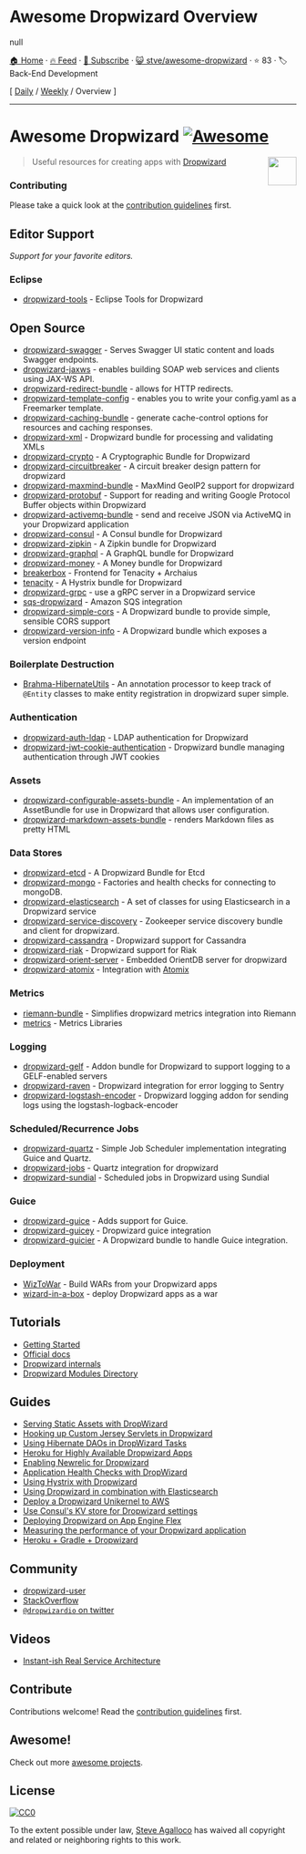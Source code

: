 # Awesome Dropwizard Overview

null

[🏠 Home](/README.md) · [🔥 Feed](https://test.trackawesomelist.com/stve/awesome-dropwizard/feed.xml) · [📮 Subscribe](https://trackawesomelist.us17.list-manage.com/subscribe?u=d2f0117aa829c83a63ec63c2f&id=36a103854c) · [😺 stve/awesome-dropwizard](https://github.com/stve/awesome-dropwizard/blob/master/README.md) · ⭐ 83 · 🏷️ Back-End Development

[ [Daily](/content/stve/awesome-dropwizard/README.md) / [Weekly](/content/stve/awesome-dropwizard/week/README.md) / Overview ]

---

# Awesome Dropwizard [![Awesome](https://cdn.rawgit.com/sindresorhus/awesome/d7305f38d29fed78fa85652e3a63e154dd8e8829/media/badge.svg)][awesome]

[<img src="https://cdn.rawgit.com/stve/awesome-dropwizard/master/dropwizard-hat.png" align="right" width="50">][dropwizard]

[awesome]: https://github.com/sindresorhus/awesome

[dropwizard]: http://www.dropwizard.io

> Useful resources for creating apps with [Dropwizard](http://www.dropwizard.io)

### Contributing

Please take a quick look at the [contribution guidelines](https://github.com/stve/awesome-dropwizard/blob/master/README.md/CONTRIBUTING.md) first.

## Editor Support

*Support for your favorite editors.*

### Eclipse

*   [dropwizard-tools](https://github.com/Tasktop/dropwizard-tools) - Eclipse Tools for Dropwizard

## Open Source

*   [dropwizard-swagger](https://github.com/smoketurner/dropwizard-swagger) - Serves Swagger UI static content and loads Swagger endpoints.
*   [dropwizard-jaxws](https://github.com/roskart/dropwizard-jaxws) - enables building SOAP web services and clients using JAX-WS API.
*   [dropwizard-redirect-bundle](https://github.com/bazaarvoice/dropwizard-redirect-bundle) - allows for HTTP redirects.
*   [dropwizard-template-config](https://github.com/tkrille/dropwizard-template-config) - enables you to write your config.yaml as a Freemarker template.
*   [dropwizard-caching-bundle](https://github.com/bazaarvoice/dropwizard-caching-bundle) - generate cache-control options for resources and caching responses.
*   [dropwizard-xml](https://github.com/yunspace/dropwizard-xml) - Dropwizard bundle for processing and validating XMLs
*   [dropwizard-crypto](https://github.com/meltmedia/dropwizard-crypto) - A Cryptographic Bundle for Dropwizard
*   [dropwizard-circuitbreaker](https://github.com/mtakaki/dropwizard-circuitbreaker) - A circuit breaker design pattern for dropwizard
*   [dropwizard-maxmind-bundle](https://github.com/phaneesh/dropwizard-maxmind-bundle) - MaxMind GeoIP2 support for dropwizard
*   [dropwizard-protobuf](https://github.com/dropwizard/dropwizard-protobuf) - Support for reading and writing Google Protocol Buffer objects within Dropwizard
*   [dropwizard-activemq-bundle](https://github.com/mbknor/dropwizard-activemq-bundle) - send and receive JSON via ActiveMQ in your Dropwizard application
*   [dropwizard-consul](https://github.com/smoketurner/dropwizard-consul) - A Consul bundle for Dropwizard
*   [dropwizard-zipkin](https://github.com/smoketurner/dropwizard-zipkin) - A Zipkin bundle for Dropwizard
*   [dropwizard-graphql](https://github.com/smoketurner/dropwizard-graphql) - A GraphQL bundle for Dropwizard
*   [dropwizard-money](https://github.com/smoketurner/dropwizard-money) - A Money bundle for Dropwizard
*   [breakerbox](https://github.com/yammer/breakerbox) - Frontend for Tenacity + Archaius
*   [tenacity](https://github.com/yammer/tenacity) - A Hystrix bundle for Dropwizard
*   [dropwizard-grpc](https://github.com/msteinhoff/dropwizard-grpc) - use a gRPC server in a Dropwizard service
*   [sqs-dropwizard](https://github.com/bascan/aws-dropwizard) - Amazon SQS integration
*   [dropwizard-simple-cors](https://github.com/ojacobson/dropwizard-simple-cors) - A Dropwizard bundle to provide simple, sensible CORS support
*   [dropwizard-version-info](https://github.com/palantir/dropwizard-version-info) - A Dropwizard bundle which exposes a version endpoint

### Boilerplate Destruction

*   [Brahma-HibernateUtils](https://github.com/gozefo/brahma-hibernateutils) - An annotation processor to keep track of `@Entity` classes to make entity registration in dropwizard super simple.

### Authentication

*   [dropwizard-auth-ldap](https://github.com/yammer/dropwizard-auth-ldap) - LDAP authentication for Dropwizard
*   [dropwizard-jwt-cookie-authentication](https://github.com/dhatim/dropwizard-jwt-cookie-authentication) - Dropwizard bundle managing authentication through JWT cookies

### Assets

*   [dropwizard-configurable-assets-bundle](https://github.com/bazaarvoice/dropwizard-configurable-assets-bundle) - An implementation of an AssetBundle for use in Dropwizard that allows user configuration.
*   [dropwizard-markdown-assets-bundle](https://github.com/rnorth/dropwizard-markdown-assets-bundle) - renders Markdown files as pretty HTML

### Data Stores

*   [dropwizard-etcd](https://github.com/meltmedia/dropwizard-etcd) - A Dropwizard Bundle for Etcd
*   [dropwizard-mongo](https://github.com/eeb/dropwizard-mongo) - Factories and health checks for connecting to mongoDB.
*   [dropwizard-elasticsearch](https://github.com/dropwizard/dropwizard-elasticsearch) - A set of classes for using Elasticsearch in a Dropwizard service
*   [dropwizard-service-discovery](https://github.com/santanusinha/dropwizard-service-discovery) - Zookeeper service discovery bundle and client for dropwizard.
*   [dropwizard-cassandra](https://github.com/composable-systems/dropwizard-cassandra) - Dropwizard support for Cassandra
*   [dropwizard-riak](https://github.com/smoketurner/dropwizard-riak) - Dropwizard support for Riak
*   [dropwizard-orient-server](https://github.com/xvik/dropwizard-orient-server) - Embedded OrientDB server for dropwizard
*   [dropwizard-atomix](https://github.com/smoketurner/dropwizard-atomix) - Integration with [Atomix](http://atomix.io/)

### Metrics

*   [riemann-bundle](https://github.com/phaneesh/riemann-bundle) - Simplifies dropwizard metrics integration into Riemann
*   [metrics](http://metrics.dropwizard.io/3.1.0/manual/third-party/) - Metrics Libraries

### Logging

*   [dropwizard-gelf](https://github.com/gini/dropwizard-gelf) - Addon bundle for Dropwizard to support logging to a GELF-enabled servers
*   [dropwizard-raven](https://github.com/tradier/dropwizard-raven) - Dropwizard integration for error logging to Sentry
*   [dropwizard-logstash-encoder](https://github.com/Wikia/dropwizard-logstash-encoder) - Dropwizard logging addon for sending logs using the logstash-logback-encoder

### Scheduled/Recurrence Jobs

*   [dropwizard-quartz](https://github.com/jaredstehler/dropwizard-quartz) - Simple Job Scheduler implementation integrating Guice and Quartz.
*   [dropwizard-jobs](https://github.com/spinscale/dropwizard-jobs) - Quartz integration for dropwizard
*   [dropwizard-sundial](https://github.com/timmolter/dropwizard-sundial) - Scheduled jobs in Dropwizard using Sundial

### Guice

*   [dropwizard-guice](https://github.com/HubSpot/dropwizard-guice) - Adds support for Guice.
*   [dropwizard-guicey](https://github.com/xvik/dropwizard-guicey) - Dropwizard guice integration
*   [dropwizard-guicier](https://github.com/HubSpot/dropwizard-guicier) - A Dropwizard bundle to handle Guice integration.

### Deployment

*   [WizToWar](https://github.com/twilio/wiztowar) - Build WARs from your Dropwizard apps
*   [wizard-in-a-box](https://github.com/rvs-fluid-it/wizard-in-a-box) - deploy Dropwizard apps as a war

## Tutorials

*   [Getting Started](http://www.dropwizard.io/0.9.2/docs/getting-started.html)
*   [Official docs](http://www.dropwizard.io/0.9.2/docs/manual/index.html)
*   [Dropwizard internals](http://www.dropwizard.io/0.9.2/docs/manual/internals.html)
*   [Dropwizard Modules Directory](http://modules.dropwizard.io/)

## Guides

*   [Serving Static Assets with DropWizard](https://spin.atomicobject.com/2014/10/11/serving-static-assets-with-dropwizard/)
*   [Hooking up Custom Jersey Servlets in Dropwizard](https://spin.atomicobject.com/2015/03/30/jersey-servlets-dropwizard/)
*   [Using Hibernate DAOs in DropWizard Tasks](https://spin.atomicobject.com/2015/02/03/dropwizard-hibernate-dao/)
*   [Heroku for Highly Available Dropwizard Apps](http://techbytes.anuragkapur.com/2015/05/heroku-for-highly-available-dropwizard.html?m=1)
*   [Enabling Newrelic for Dropwizard](http://kyleboon.org/blog/2013/09/23/newrelic-for-dropwizard/)
*   [Application Health Checks with DropWizard](http://willhamill.com/2014/12/04/application-health-checks-with-dropwizard)
*   [Using Hystrix with Dropwizard](http://christopher-batey.blogspot.com/2014/08/using-hystrix-with-dropwizard.html)
*   [Using Dropwizard in combination with Elasticsearch](https://www.gridshore.nl/2014/05/15/using-dropwizard-combination-elasticsearch/)
*   [Deploy a Dropwizard Unikernel to AWS](https://boxfuse.com/blog/dropwizard-aws.html)
*   [Use Consul's KV store for Dropwizard settings](http://www.remmelt.com/post/use-consuls-kv-store-for-dropwizard-settings/)
*   [Deploying Dropwizard on App Engine Flex](https://www.aytech.ca/blog/dropwizard-app-engine-flexible-env/)
*   [Measuring the performance of your Dropwizard application](https://www.aytech.ca/blog/measuring-performance-dropwizard-application/)
*   [Heroku + Gradle + Dropwizard](https://www.aytech.ca/blog/heroku-gradle-dropwizard/)

## Community

*   [dropwizard-user](https://groups.google.com/forum/#!forum/dropwizard-user)
*   [StackOverflow](https://stackoverflow.com/questions/tagged/dropwizard)
*   [`@dropwizardio` on twitter](https://twitter.com/dropwizardio)

## Videos

*   [Instant-ish Real Service Architecture](https://vimeo.com/37930578)

## Contribute

Contributions welcome! Read the [contribution guidelines](https://github.com/stve/awesome-dropwizard/blob/master/README.md/CONTRIBUTING.md) first.

## Awesome!

Check out more [awesome projects](https://github.com/sindresorhus/awesome).

## License

[![CC0](https://licensebuttons.net/p/zero/1.0/88x31.png)](https://creativecommons.org/publicdomain/zero/1.0/)

To the extent possible under law, [Steve Agalloco](https://beforeitwasround.com) has waived all copyright and related or neighboring rights to this work.

